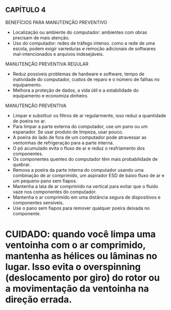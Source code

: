 ## CAPÍTULO 4 ##

BENEFÍCIOS PARA MANUTENÇÃO PREVENTIVO
* Localização ou ambiente do computador: ambientes com obras precisam de mais atenção.
* Uso do computador: redes de tráfego intenso. como a rede de uma escola, podem exigir varreduras e remoção adicionais de softwares mal-intencionados e arquivos indesejáveis.

MANUTENÇÃO PREVENTIVA REGULAR
* Reduz possíveis problemas de hardware e software, tempo de inatividade do computador, custos de reparo e o número de falhas no equipamento.
* Melhora a proteção de dados, a vida útil e a estabilidade do equipamento e economiza dinheiro.

MANUTENÇÃO PREVENTIVA
* Limpar e substituir os filtros de ar regularmente, isso reduz a quantidade de poeira no ar.
* Para limpar a parte externa do computador, use um pano ou um espanador. Se usar produto de limpeza, usar pouco.
* A poeira do lado de fora de um computador pode atravessar as ventoinhas de refrigeração para a parte interna.
* O pó acumulado evita o fluxo de ar e reduz o resfriamento dos componentes.
* Os componentes quentes do computador têm mais probabilidade de quebrar.
* Remova a poeira da parte interna do computador usando uma combinação de ar comprimido, um aspirador ESD de baixo fluxo de ar e um pequeno pano sem fiapos.
* Mantenha a lata de ar comprimido na vertical para evitar que o fluido vaze nos componentes do computador.
* Mantenha o ar comprimido em uma distância segura de dispositivos e componentes sensíveis.
* Use o pano sem fiapos para remover qualquer poeira deixada no componente.
# CUIDADO: quando você limpa uma ventoinha com o ar comprimido,  mantenha as hélices ou lâminas no lugar. Isso evita o overspinning (deslocamento por giro) do rotor ou a movimentação da ventoinha na direção errada.